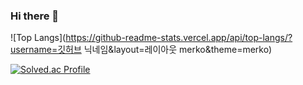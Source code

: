 ### Hi there 👋


![Top Langs](https://github-readme-stats.vercel.app/api/top-langs/?username=깃허브 닉네임&layout=레이아웃 merko&theme=merko)



[![Solved.ac Profile](http://mazassumnida.wtf/api/v2/generate_badge?boj=johnsnow123)](https://solved.ac/johnsnow123/)



<!--
**john1l/john1l** is a ✨ _special_ ✨ repository because its `README.md` (this file) appears on your GitHub profile.

Here are some ideas to get you started:

- 🔭 I’m currently working on ...
- 🌱 I’m currently learning ...
- 👯 I’m looking to collaborate on ...
- 🤔 I’m looking for help with ...
- 💬 Ask me about ...
- 📫 How to reach me: ...
- 😄 Pronouns: ...
- ⚡ Fun fact: ...
-->
